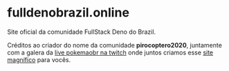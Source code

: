 # fulldenobrazil.online

Site oficial da comunidade FullStack Deno do Brazil.

Créditos ao criador do nome da comunidade **pirocoptero2020**, juntamente com a galera da [live pokemaobr na twitch](https://twitch.tv/pokemaobr) onde juntos criamos esse [site magnífico](https://fulldenobrazil.online) para vocês.
